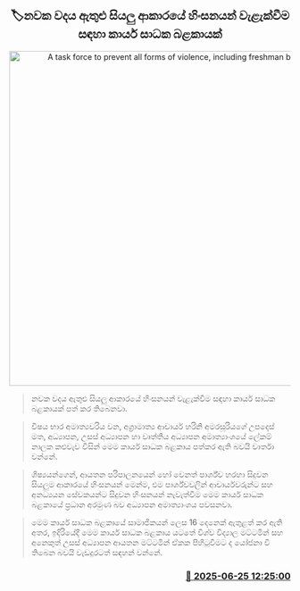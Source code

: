 <p align='center'><b><h2 align='center' title='A task force to prevent all forms of violence, including freshman bullying'>🏷නවක වදය ඇතුළු සියලු ආකාරයේ හිංසනයන් වැළැක්වීම සඳහා කාර්ය සාධක බළකායක්</h2></b></p>
<p align='center'><img src='https://helakuru.sgp1.cdn.digitaloceanspaces.com/esana/images/lib/univercity-archived.jpg' width='600' alt='A task force to prevent all forms of violence, including freshman bullying'></p>

> නවක වදය ඇතුළු සියලු ආකාරයේ හිංසනයන් වැළැක්වීම සඳහා කාර්ය සාධක බළකායක් පත් කර තිබෙනවා.

> විෂය භාර අමාත්‍යවරිය වන, අග්‍රාමාත්‍ය ආචාර්ය හරිනි අමරසූරියගේ උපදෙස් මත, අධ්‍යාපන, උසස් අධ්‍යාපන හා වෘත්තීය අධ්‍යාපන අමාත්‍යාංශයේ ලේකම් නාලක කළුවැව විසින් මෙම කාර්ය සාධක බළකාය පත්කර ඇති බවයි වාර්තා වන්නේ.

> ශිෂ්‍යයන්ගෙන්, ආයතන පරිපාලනයෙන් හෝ වෙනත් පාර්ශ්ව හරහා සිදුවන සියලුම ආකාරයේ හිංසනයන් මෙන්ම, එම පාර්ශ්වවලින් ආචාර්යවරුන්ට සහ අනධ්‍යයන සේවකයන්ට සිදුවන හිංසනයන් නැවැත්වීම මෙම කාර්ය සාධක බළකායේ ප්‍රධාන අරමුණ බව අධ්‍යාපන අමාත්‍යාංශය පවසනවා.

> මෙම කාර්ය සාධක බළකායේ සාමාජිකයන් ලෙස 16 දෙනෙක් ඇතුළත් කර ඇති අතර, ඉදිරියේදී මෙම කාර්ය සාධක බළකාය යටතේ විශ්ව විද්‍යාල මට්ටමින් සහ අනෙකුත් උසස් අධ්‍යාපන ආයතන මට්ටමින් ඒකක පිහිටුවීමට ද යෝජනා වී තිබෙන බවයි වැඩදුරටත් සඳහන් වන්නේ.



<h3 align='right'><a href='https://www.helakuru.lk/esana/p/111322/'>📅 2025-06-25 12:25:00</a></h3>
